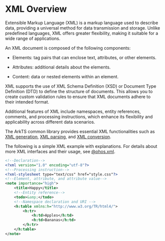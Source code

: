 # XML Overview
<!--Kit: ArkTS-->
<!--Subsystem: CommonLibrary-->
<!--Owner: @xliu-huanwei; @shilei123; @huanghello-->
<!--Designer: @yuanyao14-->
<!--Tester: @kirl75; @zsw_zhushiwei-->
<!--Adviser: @ge-yafang-->


Extensible Markup Language (XML) is a markup language used to describe data, providing a universal method for data transmission and storage. Unlike predefined languages, XML offers greater flexibility, making it suitable for a wide range of applications.


An XML document is composed of the following components:


- Elements: tag pairs that can enclose text, attributes, or other elements.

- Attributes: additional details about the elements.

- Content: data or nested elements within an element.


XML supports the use of XML Schema Definition (XSD) or Document Type Definition (DTD) to define the structure of documents. This allows you to create custom validation rules to ensure that XML documents adhere to their intended format.


Additional features of XML include namespaces, entity references, comments, and processing instructions, which enhance its flexibility and applicability across different data scenarios.


The ArkTS common library provides essential XML functionalities such as [XML generation](xml-generation.md), [XML parsing](xml-parsing.md), and [XML conversion](xml-conversion.md).

The following is a simple XML example with explanations. For details about more XML interfaces and their usage, see [@ohos.xml](../reference/apis-arkts/js-apis-xml.md).

```XML
<!--Declaration-->
<?xml version="1.0" encoding="utf-8"?>
<!--Processing instruction-->
<?xml-stylesheet type="text/css" href="style.css"?>
<!--Element, attribute, and attribute value-->
<note importance="high">
    <title>Happy</title>
    <!--Entity reference-->
    <todo>&amp;</todo>
    <!--Namespace declaration and URI -->
    <h:table xmlns:h="http://www.w3.org/TR/html4/">
        <h:tr>
            <h:td>Apples</h:td>
            <h:td>Bananas</h:td>
        </h:tr>
    </h:table>
</note>
```
